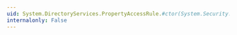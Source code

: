 ```yaml
---
uid: System.DirectoryServices.PropertyAccessRule.#ctor(System.Security.Principal.IdentityReference,System.Security.AccessControl.AccessControlType,System.DirectoryServices.PropertyAccess,System.Guid)
internalonly: False
---
```

